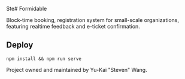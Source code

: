 Ste# Formidable

Block-time booking, registration system for small-scale organizations, featuring realtime feedback and e-ticket confirmation.

## Deploy
```
npm install && npm run serve
```

Project owned and maintained by  Yu-Kai "Steven" Wang.
